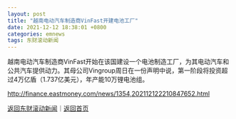 ```yaml
---
layout: post
title: "越南电动汽车制造商VinFast开建电池工厂"
date: 2021-12-12 18:38:01 +0800
categories: emnews
tags: 东财滚动新闻
---
```


越南电动汽车制造商VinFast开始在该国建设一个电池制造工厂，为其电动汽车和公共汽车提供动力。其母公司Vingroup周日在一份声明中说，第一阶段将投资超过4万亿盾（1.737亿美元），年产能10万锂电池组。

<http://finance.eastmoney.com/news/1354,202112122210847652.html>

[返回东财滚动新闻](//finews.withounder.com/emnews/)｜[返回首页](//finews.withounder.com/)